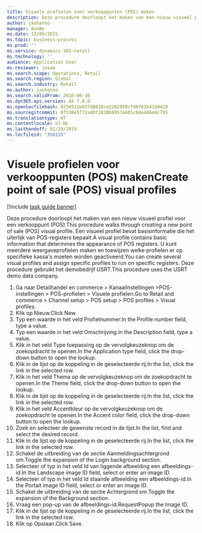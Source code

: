 ```yaml
---
title: Visuele profielen voor verkooppunten (POS) maken
description: Deze procedure doorloopt het maken van een nieuw visueel profiel voor een verkooppunt (POS).
author: jashanno
manager: AnnBe
ms.date: 12/05/2015
ms.topic: business-process
ms.prod: ''
ms.service: dynamics-365-retail
ms.technology: ''
audience: Application User
ms.reviewer: josaw
ms.search.scope: Operations, Retail
ms.search.region: Global
ms.search.industry: Retail
ms.author: jashanno
ms.search.validFrom: 2016-06-30
ms.dyn365.ops.version: AX 7.0.0
ms.openlocfilehash: 0234512e037d8818ce2282959cfd0763b41b9429
ms.sourcegitcommit: 0f530e5f72a40f383868957a6b5cb0e446e4c795
ms.translationtype: HT
ms.contentlocale: nl-NL
ms.lasthandoff: 01/29/2019
ms.locfileid: "358135"
---
```

# <a name="create-point-of-sale-pos-visual-profiles"></a><span data-ttu-id="9a60d-103">Visuele profielen voor verkooppunten (POS) maken</span><span class="sxs-lookup"><span data-stu-id="9a60d-103">Create point of sale (POS) visual profiles</span></span>

[!include [task guide banner](../includes/task-guide-banner.md)]

<span data-ttu-id="9a60d-104">Deze procedure doorloopt het maken van een nieuw visueel profiel voor een verkooppunt (POS).</span><span class="sxs-lookup"><span data-stu-id="9a60d-104">This procedure walks through creating a new point of sale (POS) visual profile.</span></span> <span data-ttu-id="9a60d-105">Een visueel profiel bevat basisinformatie die het uiterlijk van POS-registers bepaalt.</span><span class="sxs-lookup"><span data-stu-id="9a60d-105">A visual profile contains basic information that determines the appearance of POS registers.</span></span> <span data-ttu-id="9a60d-106">U kunt meerdere weergaveprofielen maken en toewijzen welke profielen er op specifieke kassa's moeten worden geactiveerd.</span><span class="sxs-lookup"><span data-stu-id="9a60d-106">You can create several visual profiles and assign specific profiles to run on specific registers.</span></span> <span data-ttu-id="9a60d-107">Deze procedure gebruikt het demobedrijf USRT.</span><span class="sxs-lookup"><span data-stu-id="9a60d-107">This procedure uses the USRT demo data company.</span></span>

1. <span data-ttu-id="9a60d-108">Ga naar Detailhandel en commerce > Kanaalinstellingen >POS-instellingen > POS-profielen > Visuele profielen.</span><span class="sxs-lookup"><span data-stu-id="9a60d-108">Go to Retail and commerce > Channel setup > POS setup > POS profiles > Visual profiles.</span></span>
2. <span data-ttu-id="9a60d-109">Klik op Nieuw.</span><span class="sxs-lookup"><span data-stu-id="9a60d-109">Click New.</span></span>
3. <span data-ttu-id="9a60d-110">Typ een waarde in het veld Profielnummer.</span><span class="sxs-lookup"><span data-stu-id="9a60d-110">In the Profile number field, type a value.</span></span>
4. <span data-ttu-id="9a60d-111">Typ een waarde in het veld Omschrijving.</span><span class="sxs-lookup"><span data-stu-id="9a60d-111">In the Description field, type a value.</span></span>
5. <span data-ttu-id="9a60d-112">Klik in het veld Type toepassing op de vervolgkeuzeknop om de zoekopdracht te openen.</span><span class="sxs-lookup"><span data-stu-id="9a60d-112">In the Application type field, click the drop-down button to open the lookup.</span></span>
6. <span data-ttu-id="9a60d-113">Klik in de lijst op de koppeling in de geselecteerde rij.</span><span class="sxs-lookup"><span data-stu-id="9a60d-113">In the list, click the link in the selected row.</span></span>
7. <span data-ttu-id="9a60d-114">Klik in het veld Thema op de vervolgkeuzeknop om de zoekopdracht te openen.</span><span class="sxs-lookup"><span data-stu-id="9a60d-114">In the Theme field, click the drop-down button to open the lookup.</span></span>
8. <span data-ttu-id="9a60d-115">Klik in de lijst op de koppeling in de geselecteerde rij.</span><span class="sxs-lookup"><span data-stu-id="9a60d-115">In the list, click the link in the selected row.</span></span>
9. <span data-ttu-id="9a60d-116">Klik in het veld Accentkleur op de vervolgkeuzeknop om de zoekopdracht te openen.</span><span class="sxs-lookup"><span data-stu-id="9a60d-116">In the Accent color field, click the drop-down button to open the lookup.</span></span>
10. <span data-ttu-id="9a60d-117">Zoek en selecteer de gewenste record in de lijst.</span><span class="sxs-lookup"><span data-stu-id="9a60d-117">In the list, find and select the desired record.</span></span>
11. <span data-ttu-id="9a60d-118">Klik in de lijst op de koppeling in de geselecteerde rij.</span><span class="sxs-lookup"><span data-stu-id="9a60d-118">In the list, click the link in the selected row.</span></span>
12. <span data-ttu-id="9a60d-119">Schakel de uitbreiding van de sectie Aanmeldingsachtergrond om.</span><span class="sxs-lookup"><span data-stu-id="9a60d-119">Toggle the expansion of the Login background section.</span></span>
13. <span data-ttu-id="9a60d-120">Selecteer of typ in het veld Id van liggende afbeelding een afbeeldings-id.</span><span class="sxs-lookup"><span data-stu-id="9a60d-120">In the Landscape image ID field, select or enter an image ID.</span></span>
14. <span data-ttu-id="9a60d-121">Selecteer of typ in het veld Id staande afbeelding een afbeeldings-id.</span><span class="sxs-lookup"><span data-stu-id="9a60d-121">In the Portait image ID field, select or enter an image ID.</span></span>
15. <span data-ttu-id="9a60d-122">Schakel de uitbreiding van de sectie Achtergrond om.</span><span class="sxs-lookup"><span data-stu-id="9a60d-122">Toggle the expansion of the Background section.</span></span>
16. <span data-ttu-id="9a60d-123">Vraag een pop-up van de afbeeldings-id.</span><span class="sxs-lookup"><span data-stu-id="9a60d-123">RequestPopup the Image ID.</span></span>
17. <span data-ttu-id="9a60d-124">Klik in de lijst op de koppeling in de geselecteerde rij.</span><span class="sxs-lookup"><span data-stu-id="9a60d-124">In the list, click the link in the selected row.</span></span>
18. <span data-ttu-id="9a60d-125">Klik op Opslaan.</span><span class="sxs-lookup"><span data-stu-id="9a60d-125">Click Save.</span></span>

